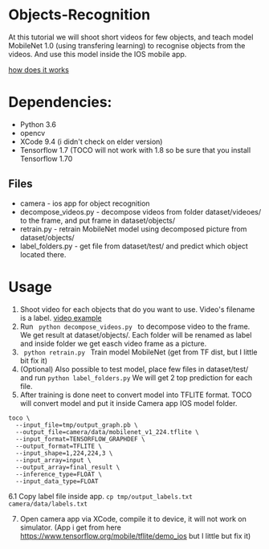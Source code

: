 # Objects-Recognition

At this tutorial we will shoot short videos for few objects, and teach model MobileNet 1.0 (using transfering learning) to recognise objects from the videos. And use this model inside the IOS mobile app. 

[how does it works](https://youtu.be/na2CQGZndNc)

# Dependencies:
- Python 3.6
- opencv
- XCode 9.4 (i didn't check on elder version)
- Tensorflow 1.7 (TOCO will not work with 1.8 so be sure that you install Tensorflow 1.70
## Files
- camera - ios app for object recognition
- decompose_videos.py - decompose videos from folder dataset/videoes/ to the frame, and put frame in dataset/objects/
- retrain.py - retrain MobileNet model using decomposed picture from  dataset/objects/
- label_folders.py - get file from dataset/test/ and predict which object located there.

# Usage
1. Shoot video for each objects that do you want to use. Video's filename is a label.
[video example](https://youtu.be/LMbLLQGp9tc)
2. Run <code> python decompose_videos.py </code> to decompose video to the frame. We get result at dataset/objects/. Each folder will be renamed as label and inside folder we get easch video frame as a picture.
3. <code> python retrain.py </code>  Train model MobileNet (get from TF dist, but I little bit fix it)
4. (Optional) Also possible to test model, place few files in dataset/test/ and run <code>python label_folders.py</code> We will get 2 top prediction for each file.
5. After training is done neet to convert model into TFLITE format. TOCO will convert model and put it inside Camera app IOS model folder.
```
toco \ 
  --input_file=tmp/output_graph.pb \
  --output_file=camera/data/mobilenet_v1_224.tflite \
  --input_format=TENSORFLOW_GRAPHDEF \
  --output_format=TFLITE \
  --input_shape=1,224,224,3 \
  --input_array=input \
  --output_array=final_result \
  --inference_type=FLOAT \
  --input_data_type=FLOAT
```
6.1 Copy label file inside app.
  ``` cp tmp/output_labels.txt camera/data/labels.txt ```

7. Open camera app via XCode, compile it to device, it will not work on simulator.
(App i get from here https://www.tensorflow.org/mobile/tflite/demo_ios but I little but fix it)


